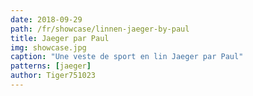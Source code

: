 ```yaml
---
date: 2018-09-29
path: /fr/showcase/linnen-jaeger-by-paul
title: Jaeger par Paul
img: showcase.jpg
caption: "Une veste de sport en lin Jaeger par Paul"
patterns: [jaeger]
author: Tiger751023
---
```


